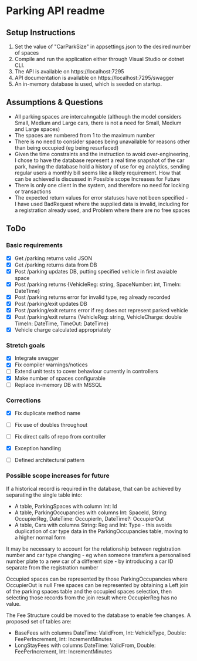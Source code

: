 # Parking API readme

## Setup Instructions
1. Set the value of "CarParkSize" in appsettings.json to the desired number of spaces
2. Compile and run the application either through Visual Studio or dotnet CLI.
3. The API is available on https://localhost:7295
4. API documentation is available on https://localhost:7295/swagger
5. An in-memory database is used, which is seeded on startup.

## Assumptions & Questions
- All parking spaces are intercahngable (although the model considers Small, Medium and Large cars, there is not a need for Small, Medium and Large spaces)
- The spaces are numbered from 1 to the maximum number
- There is no need to consider spaces being unavailable for reasons other than being occupied (eg being resurfaced)
- Given the time constraints and the instruction to avoid over-engineering, I chose to have the database represent a real time snapshot of the car park, having the database hold a history of use for eg analytics, sending regular users a monthly bill seems like a likely requirement. How that can be achieved is discussed in Possible scope Increases for Future
- There is only one client in the system, and therefore no need for locking or transactions
- The expected return values for error statuses have not been specified - I have used BadRequest where the supplied data is invalid, including for a registration already used, and Problem where there are no free spaces

## ToDo

### Basic requirements

- [x] Get /parking returns valid JSON
- [x] Get /parking returns data from DB
- [x] Post /parking updates DB, putting specified vehicle in first avaiable space
- [x] Post /parking returns {VehicleReg: string, SpaceNumber: int, TimeIn: DateTime}
- [x] Post /parking returns error for invalid type, reg already recorded
- [x] Post /parking/exit updates DB
- [x] Post /parking/exit returns error if reg does not represent parked vehicle
- [x] Post /parking/exit returns {VehicleReg: string, VehicleCharge: double TimeIn: DateTime, TimeOut: DateTime}
- [x] Vehicle charge calculated appropriately

### Stretch goals

- [x] Integrate swagger
- [x] Fix compiler warnings/notices
- [ ] Extend unit tests to cover behaviour currently in controllers
- [x] Make number of spaces configurable
- [ ] Replace in-memory DB with MSSQL

### Corrections

- [x] Fix duplicate method name
- [ ] Fix use of doubles throughout
- [ ] Fix direct calls of repo from controller
- [x] Exception handling
- [ ] Defined architectural pattern


### Possible scope increases for future

If a historical record is required in the database, that can be achieved by separating the single table into:
- A table, ParkingSpaces with column Int: Id
- A table, ParkingOccupancies with columns Int: SpaceId, String: OccupierReg, DateTime: OccupierIn, DateTime?: OccupierOut
- A table, Cars with columns String: Reg and Int: Type - this avoids duplication of car type data in the ParkingOccupancies table, moving to a higher normal form

It may be necessary to account for the relationship between registration number and car type changing - eg when someone transfers a personalised number plate to a new car of a different size - by introducing a car ID separate from the registration number

Occupied spaces can be represented by those ParkingOccupancies where OccupierOut is null
Free spaces can be represented by obtaining a Left join of the parking spaces table and the occupied spaces selection, then selecting those records from the join result where OccupierReg has no value.

The Fee Structure could be moved to the database to enable fee changes. A proposed set of tables are:
- BaseFees with columns DateTime: ValidFrom, Int: VehicleType, Double: FeePerIncrement, Int: IncrementMinutes
- LongStayFees with columns DateTime: ValidFrom, Double: FeePerIncrement, Int: IncrementMinutes